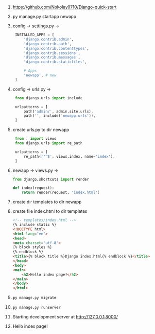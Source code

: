 1. https://github.com/Nokolay0710/Django-quick-start

2. py manage.py startapp newapp

3. config -> settings.py ->
   ```python
    INSTALLED_APPS = [
        'django.contrib.admin',
        'django.contrib.auth',
        'django.contrib.contenttypes',
        'django.contrib.sessions',
        'django.contrib.messages',
        'django.contrib.staticfiles',

        # Apps
        'newapp', # new
    ]
    ```

5. config -> urls.py ->
   ```python
    from django.urls import include

    urlpatterns = [
        path('admin/', admin.site.urls),
        path('', include('newapp.urls')),
    ]
    ```

7. create urls.py to dir newapp
   ```python
    from . import views
    from django.urls import re_path

    urlpatterns = [
        re_path(r'^$', views.index, name='index'),
    ]
    ```

9. newapp -> views.py ->
    ```python
    from django.shortcuts import render

    def index(request):
        return render(request, 'index.html')
    ```

11. create dir templates to dir newapp

12. create file index.html to dir templates
    ```html
    <!-- templates/index.html -->
    {% include static %}
    <!DOCTYPE html>
    <html lang="en">
    <head>
    <meta charset="utf-8">
    {% block styles %}
    {% endblock %}
    <title>{% block title %}Django index.html{% endblock %}</title>
    </head>
    <body>
    <main>
        <h2>Hello index page!</h2>
    </main>
    </body>
    </html>
    ```

14. ```python
    py manage.py migrate
    ```
16. ```python
    py manage.py runserver
    ```
18. Starting development server at http://127.0.0.1:8000/

19. Hello index page!
